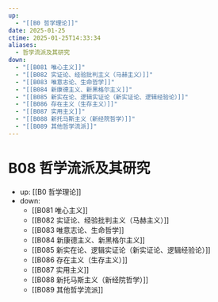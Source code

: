 ```yaml
---
up:
  - "[[B0 哲学理论]]"
date: 2025-01-25
ctime: 2025-01-25T14:33:34
aliases:
  - 哲学流派及其研究
down:
  - "[[B081 唯心主义]]"
  - "[[B082 实证论、经验批判主义（马赫主义）]]"
  - "[[B083 唯意志论、生命哲学]]"
  - "[[B084 新康德主义、新黑格尔主义]]"
  - "[[B085 新实在论、逻辑实证论（新实证论、逻辑经验论）]]"
  - "[[B086 存在主义（生存主义）]]"
  - "[[B087 实用主义]]"
  - "[[B088 新托马斯主义（新经院哲学）]]"
  - "[[B089 其他哲学流派]]"
---
```


# B08 哲学流派及其研究

- up: [[B0 哲学理论]]
- down:	
	- [[B081 唯心主义]]
	- [[B082 实证论、经验批判主义（马赫主义）]]
	- [[B083 唯意志论、生命哲学]]
	- [[B084 新康德主义、新黑格尔主义]]
	- [[B085 新实在论、逻辑实证论（新实证论、逻辑经验论）]]
	- [[B086 存在主义（生存主义）]]
	- [[B087 实用主义]]
	- [[B088 新托马斯主义（新经院哲学）]]
	- [[B089 其他哲学流派]]
	
